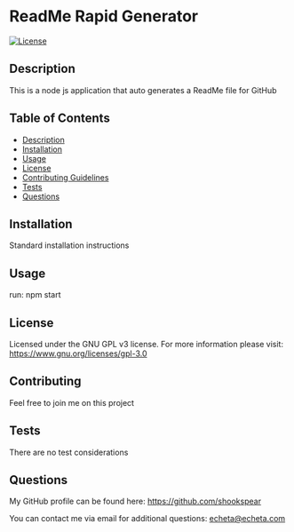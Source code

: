 # ReadMe Rapid Generator

  [![License](https://img.shields.io/badge/License-GPLv3-blue.svg)](https://www.gnu.org/licenses/gpl-3.0)

   

  ## Description
   This is a node js application that auto generates a ReadMe file for GitHub

  ## Table of Contents
  
  - [Description](#Description)
  - [Installation](#Installation)
  - [Usage](#Usage)
  - [License](#License)
  - [Contributing Guidelines](#Contributing)
  - [Tests](#Tests)
  - [Questions](#Questions)

  ## Installation
   Standard installation instructions

  ## Usage
   run: npm start

  ## License
Licensed under the GNU GPL v3 license. For more information please visit: https://www.gnu.org/licenses/gpl-3.0   
      


  ## Contributing
   Feel free to join me on this project

  ## Tests
   There are no test considerations

  ## Questions

  My GitHub profile can be found here: https://github.com/shookspear
  
  You can contact me via email for additional questions: echeta@echeta.com
